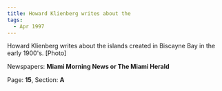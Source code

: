 ```yaml
---  
title: Howard Klienberg writes about the  
tags:  
  - Apr 1997  
---  
```

  
Howard Klienberg writes about the islands created in Biscayne Bay in the early 1900's. [Photo]  
  
Newspapers: **Miami Morning News or The Miami Herald**  
  
Page: **15**, Section: **A** 
